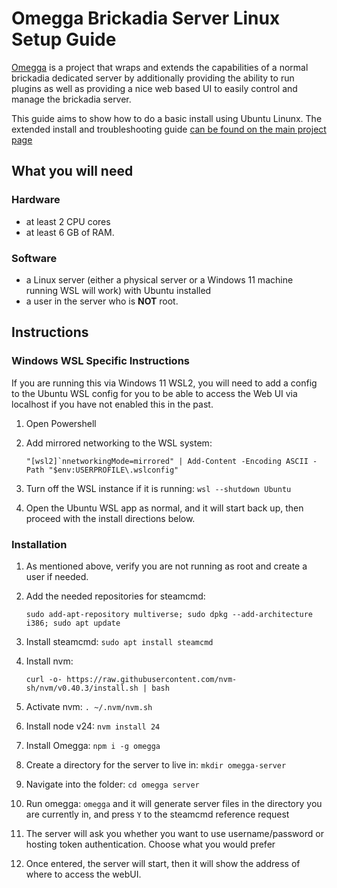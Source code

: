# Omegga Brickadia Server Linux Setup Guide
[Omegga](https://github.com/brickadia-community/omegga) is a project that wraps and extends the capabilities of a normal brickadia dedicated server by additionally providing the ability to run plugins as well as providing a nice web based UI
to easily control and manage the brickadia server. 

This guide aims to show how to do a basic install using Ubuntu Linunx. The extended install and troubleshooting guide [can be found on the main project page](https://github.com/brickadia-community/omegga?tab=readme-ov-file#quick-setup-automatically-download-launcher)

## What you will need
### Hardware
- at least 2 CPU cores
- at least 6 GB of RAM. 

### Software
- a Linux server (either a physical server or a Windows 11 machine running WSL will work) with Ubuntu installed
- a user in the server who is **NOT** root. 

## Instructions

### Windows WSL Specific Instructions
If you are running this via Windows 11 WSL2, you will need to add a config to the Ubuntu WSL config for you to be able to access the Web UI via localhost if you have not enabled this in the past. 

1. Open Powershell
1. Add mirrored networking to the WSL system:

    ```
    "[wsl2]`nnetworkingMode=mirrored" | Add-Content -Encoding ASCII -Path "$env:USERPROFILE\.wslconfig"
    ```

1. Turn off the WSL instance if it is running: `wsl --shutdown Ubuntu`
1. Open the Ubuntu WSL app as normal, and it will start back up, then proceed with the install directions below. 

### Installation
1. As mentioned above, verify you are not running as root and create a user if needed. 
1. Add the needed repositories for steamcmd: 

    `sudo add-apt-repository multiverse; sudo dpkg --add-architecture i386; sudo apt update`

1. Install steamcmd: `sudo apt install steamcmd`
1. Install nvm:

    `curl -o- https://raw.githubusercontent.com/nvm-sh/nvm/v0.40.3/install.sh | bash`

1. Activate nvm: `. ~/.nvm/nvm.sh`
1. Install node v24: `nvm install 24`
1. Install Omegga: `npm i -g omegga`
1. Create a directory for the server to live in: `mkdir omegga-server`
1. Navigate into the folder: `cd omegga server`
1. Run omegga: `omegga` and it will generate server files in the directory you are currently in, and press `Y` to the steamcmd reference request
1. The server will ask you whether you want to use username/password or hosting token authentication. Choose what you would prefer
1. Once entered, the server will start, then it will show the address of where to access the webUI. 

